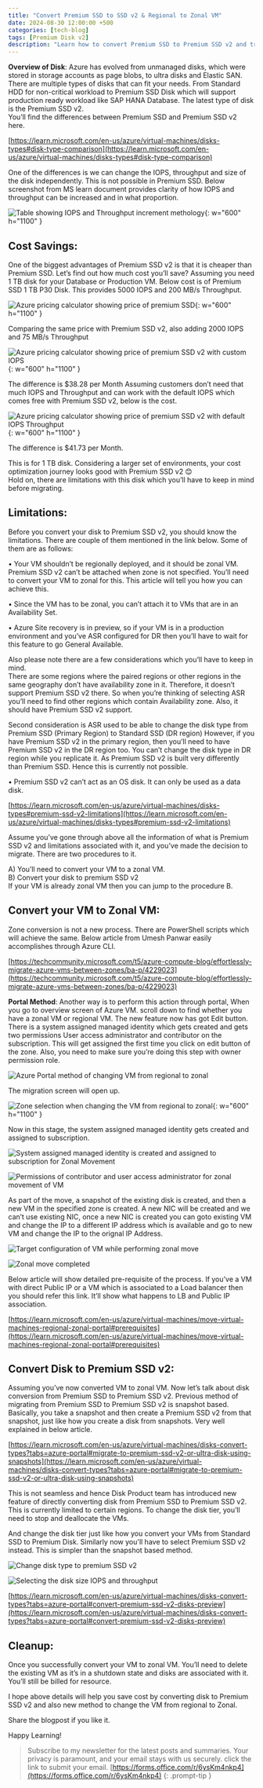 ```yaml
---
title: "Convert Premium SSD to SSD v2 & Regional to Zonal VM"
date: 2024-08-30 12:00:00 +500
categories: [tech-blog]
tags: [Premium Disk v2]
description: "Learn how to convert Premium SSD to Premium SSD v2 and transition regional VMs to zonal VMs in Azure for enhanced performance and cost savings"
---
```


**Overview of Disk**: Azure has evolved from unmanaged disks, which were stored in storage accounts as page blobs, to ultra disks and Elastic SAN. There are multiple types of disks that can fit your needs. From Standard HDD for non-critical workload to Premium SSD Disk which will support production ready workload like SAP HANA Database. The latest type of disk is the Premium SSD v2. \
You’ll find the differences between Premium SSD and Premium SSD v2 here.

[https://learn.microsoft.com/en-us/azure/virtual-machines/disks-types#disk-type-comparison](https://learn.microsoft.com/en-us/azure/virtual-machines/disks-types#disk-type-comparison)

One of the differences is we can change the IOPS, throughput and size of the disk independently. This is not possible in Premium SSD.  Below screenshot from MS learn document provides clarity of how IOPS and throughput can be increased and in what proportion.

![Table showing IOPS and Throughput increment methology](https://raw.githubusercontent.com/qureshiaquib/qureshiaquib.github.io/main/assets/30082024/image-showing-iops-throughput-of-premiumssdv2.jpg){: w="600" h="1100" }

## Cost Savings:
One of the biggest advantages of Premium SSD v2 is that it is cheaper than Premium SSD.
Let’s find out how much cost you’ll save?
Assuming you need 1 TB disk for your Database or Production VM.
Below cost is of Premium SSD 1 TB P30 Disk. This provides 5000 IOPS and 200 MB/s Throughput.

![Azure pricing calculator showing price of premium SSD](https://raw.githubusercontent.com/qureshiaquib/qureshiaquib.github.io/main/assets/30082024/price-of-premium-ssd.jpg){: w="600" h="1100" }

Comparing the same price with Premium SSD v2, also adding 2000 IOPS and 75 MB/s Throughput

![Azure pricing calculator showing price of premium SSD v2 with custom IOPS](https://raw.githubusercontent.com/qureshiaquib/qureshiaquib.github.io/main/assets/30082024/price-of-premiumssdv2.jpg){: w="600" h="1100" }

The difference is $38.28 per Month
Assuming customers don’t need that much IOPS and Throughput and can work with the default IOPS which comes free with Premium SSD v2, below is the cost.

![Azure pricing calculator showing price of premium SSD v2 with default IOPS Throughput](https://raw.githubusercontent.com/qureshiaquib/qureshiaquib.github.io/main/assets/30082024/price-of-premiumssdv2-default.jpg){: w="600" h="1100" }

The difference is $41.73 per Month.

This is for 1 TB disk. Considering a larger set of environments, your cost optimization journey looks good with Premium SSD v2 😊\
Hold on, there are limitations with this disk which you’ll have to keep in mind before migrating.

## Limitations: 
Before you convert your disk to Premium SSD v2, you should know the limitations. There are couple of them mentioned in the link below. Some of them are as follows:

•	Your VM shouldn’t be regionally deployed, and it should be zonal VM.
Premium SSD v2 can’t be attached when zone is not specified.
You’ll need to convert your VM to zonal for this. This article will tell you how you can achieve this.

•	Since the VM has to be zonal, you can’t attach it to VMs that are in an Availability Set.

•	Azure Site recovery is in preview, so if your VM is in a production environment and you’ve ASR configured for DR then you’ll have to wait for this feature to go General Available.

Also please note there are a few considerations which you’ll have to keep in mind.\
There are some regions where the paired regions or other regions in the same geography don’t have availability zone in it. Therefore, it doesn’t support Premium SSD v2 there.
So when you’re thinking of selecting ASR you’ll need to find other regions which contain Availability zone. Also, it should have Premium SSD v2 support.

Second consideration is ASR used to be able to change the disk type from Premium SSD (Primary Region) to Standard SSD (DR region) However, if you have Premium SSD v2 in the primary region, then you’ll need to have Premium SSD v2 in the DR region too. You can’t change the disk type in DR region while you replicate it. As Premium SSD v2 is built very differently than Premium SSD. Hence this is currently not possible.

•	Premium SSD v2 can’t act as an OS disk. It can only be used as a data disk.

[https://learn.microsoft.com/en-us/azure/virtual-machines/disks-types#premium-ssd-v2-limitations](https://learn.microsoft.com/en-us/azure/virtual-machines/disks-types#premium-ssd-v2-limitations)

Assume you’ve gone through above all the information of what is Premium SSD v2 and limitations associated with it, and you’ve made the decision to migrate. There are two procedures to it.

A)	You’ll need to convert your VM to a zonal VM.\
B)	Convert your disk to premium SSD v2\
If your VM is already zonal VM then you can jump to the procedure B.

## Convert your VM to Zonal VM:
Zone conversion is not a new process. There are PowerShell scripts which will achieve the same. 
Below article from Umesh Panwar easily accomplishes through Azure CLI.

[https://techcommunity.microsoft.com/t5/azure-compute-blog/effortlessly-migrate-azure-vms-between-zones/ba-p/4229023](https://techcommunity.microsoft.com/t5/azure-compute-blog/effortlessly-migrate-azure-vms-between-zones/ba-p/4229023)

**Portal Method**:
Another way is to perform this action through portal, When you go to overview screen of Azure VM.
scroll down to find whether you have a zonal VM or regional VM. The new feature now has got Edit button. There is a system assigned managed identity which gets created and gets two permissions User access administrator and contributor on the subscription. This will get assigned the first time you click on edit button of the zone. Also, you need to make sure you’re doing this step with owner permission role.

![Azure Portal method of changing VM from regional to zonal](https://raw.githubusercontent.com/qureshiaquib/qureshiaquib.github.io/main/assets/30082024/edit-vm-make-it-zonal.jpg)

The migration screen will open up.

![Zone selection when changing the VM from regional to zonal](https://raw.githubusercontent.com/qureshiaquib/qureshiaquib.github.io/main/assets/30082024/zone-selection-move-vm-to-another-zone.jpg){: w="600" h="1100" }

Now in this stage, the system assigned managed identity gets created and assigned to subscription.

![System assigned managed identity is created and assigned to subscription for Zonal Movement](https://raw.githubusercontent.com/qureshiaquib/qureshiaquib.github.io/main/assets/30082024/managed-identity-creation.jpg)

![Permissions of contributor and user access administrator for zonal movement of VM](https://raw.githubusercontent.com/qureshiaquib/qureshiaquib.github.io/main/assets/30082024/permissions-user-assigned-managed-identity.jpg)

As part of the move, a snapshot of the existing disk is created, and then a new VM in the specified zone is created.
A new NIC will be created and we can’t use existing NIC, once a new NIC is created you can goto existing VM and change the IP to a different IP address which is available and go to new VM and change the IP to the orignal IP Address.

![Target configuration of VM while performing zonal move](https://raw.githubusercontent.com/qureshiaquib/qureshiaquib.github.io/main/assets/30082024/edit-vm-config-settings.jpg)

![Zonal move completed](https://raw.githubusercontent.com/qureshiaquib/qureshiaquib.github.io/main/assets/30082024/vm-zonal-move-completed.jpg)

Below article will show detailed pre-requisite of the process. If you’ve a VM with direct Public IP or a VM which is associated to a Load balancer then you should refer this link. It’ll show what happens to LB and Public IP association.

[https://learn.microsoft.com/en-us/azure/virtual-machines/move-virtual-machines-regional-zonal-portal#prerequisites](https://learn.microsoft.com/en-us/azure/virtual-machines/move-virtual-machines-regional-zonal-portal#prerequisites)

## Convert Disk to Premium SSD v2:
Assuming you’ve now converted VM to zonal VM. Now let’s talk about disk conversion from Premium SSD to Premium SSD v2.
Previous method of migrating from Premium SSD to Premium SSD v2 is snapshot based.
Basically, you take a snapshot and then create a Premium SSD v2 from that snapshot, just like how you create a disk from snapshots. Very well explained in below article.

[https://learn.microsoft.com/en-us/azure/virtual-machines/disks-convert-types?tabs=azure-portal#migrate-to-premium-ssd-v2-or-ultra-disk-using-snapshots](https://learn.microsoft.com/en-us/azure/virtual-machines/disks-convert-types?tabs=azure-portal#migrate-to-premium-ssd-v2-or-ultra-disk-using-snapshots)

This is not seamless and hence Disk Product team has introduced new feature of directly converting disk from Premium SSD to Premium SSD v2. This is currently limited to certain regions.
To change the disk tier, you’ll need to stop and deallocate the VMs.

And change the disk tier just like how you convert your VMs from Standard SSD to Premium Disk. Similarly now you'll have to select Premium SSD v2 instead. This is simpler than the snapshot based method.

![Change disk type to premium SSD v2](https://raw.githubusercontent.com/qureshiaquib/qureshiaquib.github.io/main/assets/30082024/change-disk-type-to-pssdv2.jpg)

![Selecting the disk size IOPS and throughput](https://raw.githubusercontent.com/qureshiaquib/qureshiaquib.github.io/main/assets/30082024/change-disk-size-iops-throughput.jpg)

[https://learn.microsoft.com/en-us/azure/virtual-machines/disks-convert-types?tabs=azure-portal#convert-premium-ssd-v2-disks-preview](https://learn.microsoft.com/en-us/azure/virtual-machines/disks-convert-types?tabs=azure-portal#convert-premium-ssd-v2-disks-preview)

## Cleanup:
Once you successfully convert your VM to zonal VM. You’ll need to delete the existing VM as it’s in a shutdown state and disks are associated with it. You’ll still be billed for resource.

I hope above details will help you save cost by converting disk to Premium SSD v2 and also new method to change the VM from regional to Zonal.

Share the blogpost if you like it.

Happy Learning!

>Subscribe to my newsletter for the latest posts and summaries. Your privacy is paramount, and your email stays with us securely.
click the link to submit your email.
[https://forms.office.com/r/6ysKm4nkp4](https://forms.office.com/r/6ysKm4nkp4)
{: .prompt-tip }